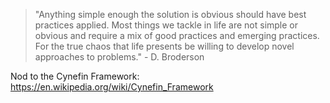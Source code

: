 > "Anything simple enough the solution is obvious should have best practices applied.  Most things we tackle in life are not simple or obvious and require a mix of good practices and emerging practices. For the true chaos that life presents be willing to develop novel approaches to problems."  - D. Broderson 

Nod to the Cynefin Framework: https://en.wikipedia.org/wiki/Cynefin_Framework
